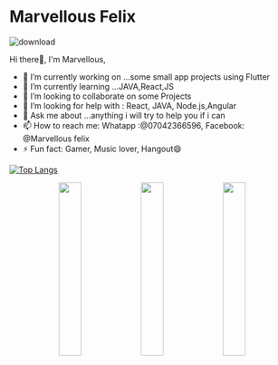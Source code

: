 # Marvellous Felix
![download](https://user-images.githubusercontent.com/73255283/96790561-55278500-138a-11eb-8649-e7b496b786ac.jpg)


Hi there👋, I'm Marvellous,

- 🔭 I’m currently working on ...some small app projects using Flutter
- 🌱 I’m currently learning ...JAVA,React,JS
- 👯 I’m looking to collaborate on some Projects
- 🤔 I’m looking for help with : React, JAVA, Node.js,Angular
- 💬 Ask me about ...anything i will try to help you if i can
- 📫 How to reach me: Whatapp :@07042366596, Facebook: @Marvellous felix
- ⚡ Fun fact: Gamer, Music lover, Hangout😄

[![Top Langs](https://github-readme-stats.vercel.app/api/top-langs/?username=KiddyCodes&theme=tokyonight)](https://github.com/anuraghazra/github-readme-stats)

<p align="center">
  <img width="28%" src="https://github-readme-stats.vercel.app/api?username=KiddyCodes&show_icons=true&theme=tokyonight" />
  <img width="28%" src="https://github-readme-streak-stats.herokuapp.com/?user=KiddyCodes&theme=tokyonight" />
  <img width="28%" src="(https://github-readme-stats.vercel.app/api/top-langs/?username=KiddyCodes&theme=tokyonight" />
</p>
